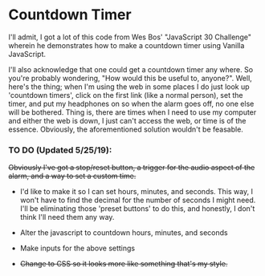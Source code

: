 # Countdown Timer

I'll admit, I got a lot of this code from Wes Bos' "JavaScript 30 Challenge" wherein he demonstrates how to make a countdown timer using Vanilla JavaScript.

I'll also acknowledge that one could get a countdown timer any where. So you're probably wondering, "How would this be useful to, anyone?". Well, here's the thing; when I'm using the web in some places I do just look up 'countdown timers', click on the first link (like a normal person), set the timer, and put my headphones on so when the alarm goes off, no one else will be bothered. Thing is, there are times when I need to use my computer and either the web is down, I just can't access the web, or time is of the essence. Obviously, the aforementioned solution wouldn't be feasable. 

### TO DO (Updated 5/25/19):

~~Obviously I've got a stop/reset button, a trigger for the audio aspect of the alarm, and a way to set a custom time.~~

- I'd like to make it so I can set hours, minutes, and seconds. This way, I won't have to find the decimal for the number of seconds I might need. I'll be eliminating those 'preset buttons' to do this, and honestly, I don't think I'll need them any way. 

- Alter the javascript to countdown hours, minutes, and seconds

- Make inputs for the above settings

- ~~Change to CSS so it looks more like something that's my style.~~
